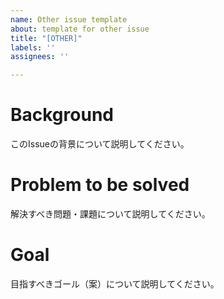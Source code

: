 ```yaml
---
name: Other issue template
about: template for other issue
title: "[OTHER]"
labels: ''
assignees: ''

---
```


# Background
このIssueの背景について説明してください。

# Problem to be solved
解決すべき問題・課題について説明してください。

# Goal
目指すべきゴール（案）について説明してください。
